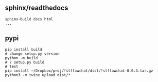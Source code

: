
## sphinx/readthedocs

```
sphinx-build docs html
...
```


## pypi

```
pip install build
# change setup.py version
python -m build
# ? setup.py build
# test
pip install ~/Dropbox/proj/fstflowchat/dist/fstflowchat-0.0.3.tar.gz
python3 -m twine upload dist/*
```
